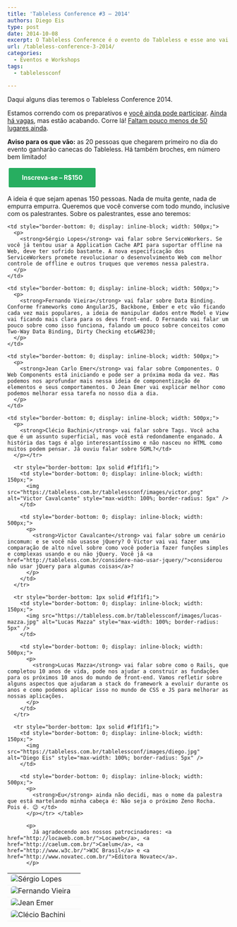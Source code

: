 ```yaml
---
title: 'Tableless Conference #3 – 2014'
authors: Diego Eis
type: post
date: 2014-10-08
excerpt: O Tableless Conference é o evento do Tableless e esse ano vai ser louco!
url: /tableless-conference-3-2014/
categories:
  - Eventos e Workshops
tags:
  - tablelessconf

---
```

Daqui alguns dias teremos o Tableless Conference 2014.
  
Estamos correndo com os preparativos e [você ainda pode participar][1]. [Ainda há vagas][1], mas estão acabando. Corre lá! [Faltam pouco menos de 50 lugares ainda][1].

**Aviso para os que vão:** as 20 pessoas que chegarem primeiro no dia do evento ganharão canecas do Tableless. Há também broches, em número bem limitado!

<a href="http://tableless.com.br/tablelessconf/#signup" style="display: inline-block; vertical-align: middle; border: 3px solid #FFF; padding: 15px 30px; color: #FFF; font-weight: bold; text-decoration: none; display: inline-block; background: #27AE60; border-radius: 5px; line-height: 1; ">Inscreva-se &#8211; R$150</a>

A ideia é que sejam apenas 150 pessoas. Nada de muita gente, nada de empurra empurra. Queremos que você converse com todo mundo, inclusive com os palestrantes. Sobre os palestrantes, esse ano teremos:

<table>
  <tr style="border-bottom: 1px solid #f1f1f1;">
    <td style="border-bottom: 0; display: inline-block; width: 150px;">
      <img src="https://tableless.com.br/tablelessconf/images/sergio.jpg" alt="Sérgio Lopes" style="max-width: 100%; border-radius: 5px" />
    </td>
    
    <td style="border-bottom: 0; display: inline-block; width: 500px;">
      <p>
        <strong>Sérgio Lopes</strong> vai falar sobre ServiceWorkers. Se você já tentou usar a Application Cache API para suportar offline na Web, deve ter sofrido bastante. A nova especificação dos ServiceWorkers promete revolucionar o desenvolvimento Web com melhor controle de offline e outros truques que veremos nessa palestra.
      </p>
    </td>
  </tr>
  
  <tr style="border-bottom: 1px solid #f1f1f1;">
    <td style="border-bottom: 0; display: inline-block; width: 150px;">
      <img src="https://tableless.com.br/tablelessconf/images/fnando.jpg" alt="Fernando Vieira" style="max-width: 100%; border-radius: 5px" />
    </td>
    
    <td style="border-bottom: 0; display: inline-block; width: 500px;">
      <p>
        <strong>Fernando Vieira</strong> vai falar sobre Data Binding. Conforme frameworks como AngularJS, Backbone, Ember e etc vão ficando cada vez mais populares, a ideia de manipular dados entre Model e View vai ficando mais clara para os devs front-end. O Fernando vai falar um pouco sobre como isso funciona, falando um pouco sobre conceitos como Two-Way Data Binding, Dirty Checking etc&#8230;
      </p>
    </td>
  </tr>
  
  <tr style="border-bottom: 1px solid #f1f1f1;">
    <td style="border-bottom: 0; display: inline-block; width: 150px;">
      <img src="https://tableless.com.br/tablelessconf/images/jean.jpg" alt="Jean Emer" style="max-width: 100%; border-radius: 5px" />
    </td>
    
    <td style="border-bottom: 0; display: inline-block; width: 500px;">
      <p>
        <strong>Jean Carlo Emer</strong> vai falar sobre Componentes. O Web Components está iniciando e pode ser a próxima moda da vez. Mas podemos nos aprofundar mais nessa ideia de componentização de elementos e seus comportamentos. O Jean Emer vai explicar melhor como podemos melhorar essa tarefa no nosso dia a dia.
      </p>
    </td>
  </tr>
  
  <tr style="border-bottom: 1px solid #f1f1f1;">
    <td style="border-bottom: 0; display: inline-block; width: 150px;">
      <img src="https://tableless.com.br/tablelessconf/images/clecio.jpg" alt="Clécio Bachini" style="max-width: 100%; border-radius: 5px" />
    </td>
    
    <td style="border-bottom: 0; display: inline-block; width: 500px;">
      <p>
        <strong>Clécio Bachini</strong> vai falar sobre Tags. Você acha que é um assunto superficial, mas você está redondamente enganado. A história das tags é algo interessantíssimo e não nasceu no HTML como muitos podem pensar. Já ouviu falar sobre SGML?</td>
      </p></tr> 
      
      <tr style="border-bottom: 1px solid #f1f1f1;">
        <td style="border-bottom: 0; display: inline-block; width: 150px;">
          <img src="https://tableless.com.br/tablelessconf/images/victor.png" alt="Victor Cavalcante" style="max-width: 100%; border-radius: 5px" />
        </td>
        
        <td style="border-bottom: 0; display: inline-block; width: 500px;">
          <p>
            <strong>Victor Cavalcante</strong> vai falar sobre um cenário incomum: e se você não usasse jQuery? O Victor vai vai fazer uma comparação de alto nível sobre como você poderia fazer funções simples e complexas usando e ou não jQuery. Você já <a href="http://tableless.com.br/considere-nao-usar-jquery/">considerou não usar jQuery para algumas coisas</a>?
          </p>
        </td>
      </tr>
      
      <tr style="border-bottom: 1px solid #f1f1f1;">
        <td style="border-bottom: 0; display: inline-block; width: 150px;">
          <img src="https://tableless.com.br/tablelessconf/images/lucas-mazza.jpg" alt="Lucas Mazza" style="max-width: 100%; border-radius: 5px" />
        </td>
        
        <td style="border-bottom: 0; display: inline-block; width: 500px;">
          <p>
            <strong>Lucas Mazza</strong> vai falar sobre como o Rails, que completou 10 anos de vida, pode nos ajudar a construir as fundações para os próximos 10 anos do mundo de front-end. Vamos refletir sobre alguns aspectos que ajudaram a stack do framework a evoluir durante os anos e como podemos aplicar isso no mundo de CSS e JS para melhorar as nossas aplicações.
          </p>
        </td>
      </tr>
      
      <tr style="border-bottom: 1px solid #f1f1f1;">
        <td style="border-bottom: 0; display: inline-block; width: 150px;">
          <img src="https://tableless.com.br/tablelessconf/images/diego.jpg" alt="Diego Eis" style="max-width: 100%; border-radius: 5px" />
        </td>
        
        <td style="border-bottom: 0; display: inline-block; width: 500px;">
          <p>
            <strong>Eu</strong> ainda não decidi, mas o nome da palestra que está martelando minha cabeça é: Não seja o próximo Zeno Rocha. Pois é. 😉 </td>
          </p></tr> </table> 
          
          <p>
            Já agradecendo aos nossos patrocinadores: <a href="http://locaweb.com.br/">Locaweb</a>, <a href="http://caelum.com.br/">Caelum</a>, <a href="http://www.w3c.br/">W3C Brasil</a> e <a href="http://www.novatec.com.br/">Editora Novatec</a>.
          </p>

 [1]: http://tableless.com.br/tablelessconf/